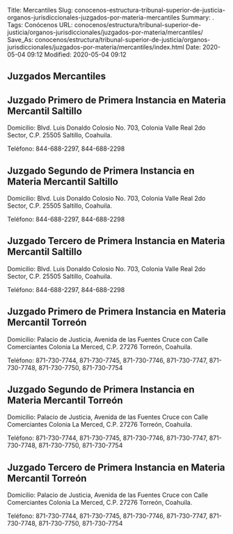 Title: Mercantiles
Slug: conocenos-estructura-tribunal-superior-de-justicia-organos-jurisdiccionales-juzgados-por-materia-mercantiles
Summary: .
Tags: Conócenos
URL: conocenos/estructura/tribunal-superior-de-justicia/organos-jurisdiccionales/juzgados-por-materia/mercantiles/
Save_As: conocenos/estructura/tribunal-superior-de-justicia/organos-jurisdiccionales/juzgados-por-materia/mercantiles/index.html
Date: 2020-05-04 09:12
Modified: 2020-05-04 09:12



## Juzgados Mercantiles

## Juzgado Primero de Primera Instancia en Materia Mercantil Saltillo

Domicilio: Blvd. Luis Donaldo Colosio No. 703, Colonia Valle Real 2do Sector,
C.P. 25505 Saltillo, Coahuila.

Teléfono: 844-688-2297, 844-688-2298

## Juzgado Segundo de Primera Instancia en Materia Mercantil Saltillo

Domicilio: Blvd. Luis Donaldo Colosio No. 703, Colonia Valle Real 2do Sector,
C.P. 25505 Saltillo, Coahuila.

Teléfono: 844-688-2297, 844-688-2298

## Juzgado Tercero de Primera Instancia en Materia Mercantil Saltillo

Domicilio: Blvd. Luis Donaldo Colosio No. 703, Colonia Valle Real 2do Sector,
C.P. 25505 Saltillo, Coahuila.

Teléfono: 844-688-2297, 844-688-2298

## Juzgado Primero de Primera Instancia en Materia Mercantil Torreón

Domicilio: Palacio de Justicia, Avenida de las Fuentes Cruce con Calle Comerciantes Colonia La Merced,
C.P. 27276 Torreón, Coahuila.

Teléfono: 871-730-7744, 871-730-7745, 871-730-7746, 871-730-7747, 871-730-7748, 871-730-7750, 871-730-7754

## Juzgado Segundo de Primera Instancia en Materia Mercantil Torreón

Domicilio: Palacio de Justicia, Avenida de las Fuentes Cruce con Calle Comerciantes Colonia La Merced,
C.P. 27276 Torreón, Coahuila.

Teléfono: 871-730-7744, 871-730-7745, 871-730-7746, 871-730-7747, 871-730-7748, 871-730-7750, 871-730-7754

## Juzgado Tercero de Primera Instancia en Materia Mercantil Torreón

Domicilio: Palacio de Justicia, Avenida de las Fuentes Cruce con Calle Comerciantes Colonia La Merced,
C.P. 27276 Torreón, Coahuila.

Teléfono: 871-730-7744, 871-730-7745, 871-730-7746, 871-730-7747, 871-730-7748, 871-730-7750, 871-730-7754


